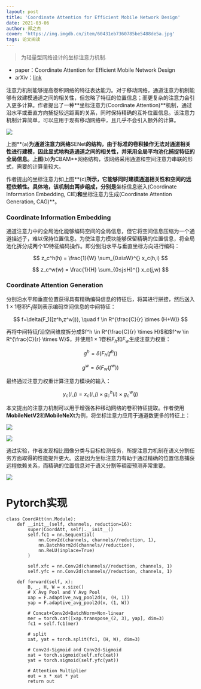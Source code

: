 ```yaml
---
layout: post
title: 'Coordinate Attention for Efficient Mobile Network Design'
date: 2021-03-06
author: 郑之杰
cover: 'https://img.imgdb.cn/item/60431eb7360785be5488de5a.jpg'
tags: 论文阅读
---
```


> 为轻量型网络设计的坐标注意力机制.

- paper：Coordinate Attention for Efficient Mobile Network Design
- arXiv：[link](https://arxiv.org/abs/2103.02907)

注意力机制能够提高卷积网络的特征表达能力。对于移动网络，通道注意力机制能够有效建模通道之间的相关性，但忽略了特征的位置信息；而更复杂的注意力会引入更多计算。作者提出了一种**坐标注意力(Coordinate Attention)**机制，通过沿水平或垂直方向捕捉较远距离的关系，同时保持精确的互补位置信息。该注意力机制计算简单，可以应用于现有移动网络中，且几乎不会引入额外的计算。

![](https://img.imgdb.cn/item/60432874360785be548ef80e.jpg)

上图**(a)**为通道注意力网络**SENet**的结构，由于标准的卷积操作无法对通道相关性进行建模，因此显式地构造通道之间的相关性，并采用全局平均池化捕捉特征的全局信息。上图**(b)**为**CBAM**网络结构，该网络采用通道和空间注意力串联的形式，需要的计算量较大。

作者提出的坐标注意力如上图**(c)**所示，它能够同时建模通道相关性和空间的远程依赖性。具体地，该机制由两步组成，分别是**坐标信息嵌入(Coordinate Information Embedding, CIE)**和**坐标注意力生成(Coordinate Attention Generation, CAG)**。

### Coordinate Information Embedding
通道注意力中的全局池化能够编码空间的全局信息，但它将空间信息压缩为一个通道描述子，难以保持位置信息。为使注意力模块能够保留精确的位置信息，将全局池化拆分成两个$1D$特征编码操作。即分别沿水平与垂直坐标方向进行编码：

$$ z_c^h(h) = \frac{1}{W} \sum_{0≤i≤W}^{} x_c(h,i) $$

$$ z_c^w(w) = \frac{1}{H} \sum_{0≤j≤H}^{} x_c(j,w) $$

### Coordinate Attention Generation
分别沿水平和垂直位置获得具有精确编码信息的特征后，将其进行拼接，然后送入$1 \times 1$卷积$F_1$得到表示编码空间信息的中间特征：

$$ f=\delta(F_1([z^h,z^w])), \quad f \in R^{\frac{C}{r} \times (H+W)} $$

再将中间特征$f$沿空间维度拆分成$f^h \in R^{\frac{C}{r} \times H}$和$f^w \in R^{\frac{C}{r} \times W}$，并使用$1 \times 1$卷积$F_h$和$F_w$生成注意力权重：

$$ g^h = \delta(F_h(f^h)) $$

$$ g^w = \delta(F_w(f^w)) $$

最终通过注意力权重计算注意力模块的输入：

$$ y_c(i,j) = x_c(i,j) \times g^h_c(i) \times g^w_c(j) $$

本文提出的注意力机制可以用于增强各种移动网络的卷积特征提取。作者使用**MobileNetV2**和**MobileNeXt**为例，将坐标注意力应用于通道数更多的特征上：

![](https://img.imgdb.cn/item/60432fd8360785be54938eb6.jpg)

![](https://img.imgdb.cn/item/60433062360785be5493d6ea.jpg)

通过实验，作者发现相比图像分类与目标检测任务，所提注意力机制在语义分割任务方面取得的性能提升更大。这是因为坐标注意力有助于通过精确的位置信息捕获远程依赖关系，而精确的位置信息对于语义分割等稠密预测非常重要。

![](https://img.imgdb.cn/item/604330f0360785be549428f5.jpg)

# Pytorch实现

```
class CoordAtt(nn.Module):
    def __init__(self, channels, reduction=16):
        super(CoordAtt, self).__init__()
        self.fc1 = nn.Sequential(
            nn.Conv2d(channels, channels//reduction, 1),
            nn.BatchNorm2d(channels//reduction),
            nn.ReLU(inplace=True)
        )

        self.xfc = nn.Conv2d(channels//reduction, channels, 1)
        self.yfc = nn.Conv2d(channels//reduction, channels, 1)

    def forward(self, x):
        B, _, H, W = x.size()
        # X Avg Pool and Y Avg Pool
        xap = F.adaptive_avg_pool2d(x, (H, 1))
        yap = F.adaptive_avg_pool2d(x, (1, W))

        # Concat+Conv2d+BatchNorm+Non-linear
        mer = torch.cat([xap.transpose_(2, 3), yap], dim=3)
        fc1 = self.fc1(mer)
        
        # split
        xat, yat = torch.split(fc1, (H, W), dim=3)

        # Conv2d-Sigmoid and Conv2d-Sigmoid
        xat = torch.sigmoid(self.xfc(xat))
        yat = torch.sigmoid(self.yfc(yat))

        # Attention Multiplier
        out = x * xat * yat
        return out
```